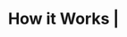 ---
title: 'How it Works |'
header:
  background: false
  hero: "<span class=\"text-rc-candy\">Real Change</span> in Wigan & Leigh **How it Works**"
intro:
  body: |
    **Real change is a fund for Wigan & Leigh that pays for items that local people need to get off and stay off the street.**
  button:
    url: "#DONATE"
    text: "Donate and make a real change"
where:
  heading: "Where does the money go?"
  body: |
    Lorem ipsum dolor sit amet, consectetur adipiscing elit, sed do eiusmod tempor incididunt ut labore et dolore magna aliqua.
  stat1:
    image: "/assets/uploads/stat-pie-85.png"
    count: "85%"
    text: "Goes to the individual"
  stat2:
    image: "/assets/uploads/stat-pie-10.png"
    count: "10%"
    text: "Goes to the running of Real Change"
  stat3:
    image: "/assets/uploads/stat-pie-5.png"
    count: "5%"
    text: "Goes to Just Giving"
how:
  heading: "How will my donation be spent?"
  body: |
    Your donation joins the central Real Change funding pot. **[Local charities](#todo)** and organisations work directly with individuals who are homeless, and apply for funds to pay for items they need. Depending on the amount needed, there are two levels of fund requests:
  card1:
    heading: "Under £100"
    subheading: "(e.g. Education or training courses, furniture or househould items, clothes for interviews)"
    body: |
      If the request is for under £100, Real Change partner agencies can submit an online application.

      This excludes cash, emergency accommodation, food or other items which are available for free elsewhere.
  card2:
    heading: "Over £100"
    subheading: "(e.g. Deposit or rent, furnishings for a flat, white goods over £100)"
    body: |
      If the request is for over £100, the application must be agreed by the Real Change panel.

      The Real Change panel includes: Lorem ipsum dolor sit amet, lorem ipsum dolor sit amet, lorem ipsum dolor sti amet.
  button:
    url: "#DONATE"
    text: "Donate and make a real change"

---